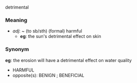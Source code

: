 detrimental
### Meaning
+ _adj_: ~ (to sb/sth) (formal) harmful
	+ __eg__: the sun's detrimental effect on skin

### Synonym

__eg__: the erosion will have a detrimental effect on water quality

+ HARMFUL
+ opposite(s): BENIGN ; BENEFICIAL


